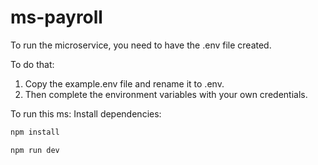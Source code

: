 # ms-payroll


To run the microservice, you need to have the .env file created.

To do that:
1. Copy the example.env file and rename it to .env.
2. Then complete the environment variables with your own credentials.

To run this ms:
Install dependencies:
```bash
npm install
```
```
npm run dev
```
